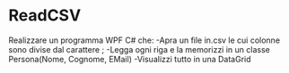 # ReadCSV

Realizzare un programma WPF C# che:
-Apra un file in.csv le cui colonne sono divise dal carattere ; 
-Legga ogni riga e la memorizzi in un classe Persona(Nome, Cognome, EMail)
-Visualizzi tutto in una DataGrid
